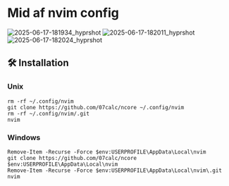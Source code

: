 # Mid af nvim config
![2025-06-17-181934_hyprshot](https://github.com/user-attachments/assets/5bf06642-655a-42db-a36c-d21cfbb31260)
![2025-06-17-182011_hyprshot](https://github.com/user-attachments/assets/a063d34d-95f4-45ef-9c16-14a5cc42c7ef)
![2025-06-17-182024_hyprshot](https://github.com/user-attachments/assets/162e9cf1-42b3-4d6b-8d10-2eb76c48554d)


## 🛠️ Installation

### Unix
```
rm -rf ~/.config/nvim
git clone https://github.com/07calc/ncore ~/.config/nvim
rm -rf ~/.config/nvim/.git
nvim
```
### Windows
```
Remove-Item -Recurse -Force $env:USERPROFILE\AppData\Local\nvim
git clone https://github.com/07calc/ncore $env:USERPROFILE\AppData\Local\nvim
Remove-Item -Recurse -Force $env:USERPROFILE\AppData\Local\nvim\.git
nvim
```

